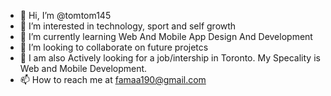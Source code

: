 - 👋 Hi, I’m @tomtom145
- 👀 I’m interested in technology, sport and self growth
- 🌱 I’m currently learning Web And Mobile App Design And Development
- 💞️ I’m looking to collaborate on future projetcs 
- 👀 I am also Actively looking for a job/intership in Toronto. My Specality is Web and Mobile Development.
- 📫 How to reach me at famaa190@gmail.com
